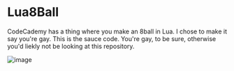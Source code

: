 # Lua8Ball
CodeCademy has a thing where you make an 8ball in Lua. I chose to make it say you're gay. This is the sauce code. You're gay, to be sure, otherwise you'd liekly not be looking at this repository. 

![image](https://user-images.githubusercontent.com/66752943/203104002-9c388500-9559-431c-893e-f4be9a157181.png)
